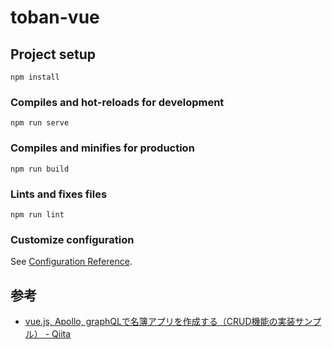 # toban-vue

## Project setup
```
npm install
```

### Compiles and hot-reloads for development
```
npm run serve
```

### Compiles and minifies for production
```
npm run build
```

### Lints and fixes files
```
npm run lint
```

### Customize configuration
See [Configuration Reference](https://cli.vuejs.org/config/).

## 参考

- [vue.js, Apollo, graphQLで名簿アプリを作成する（CRUD機能の実装サンプル） - Qiita](https://qiita.com/ryo2132/items/429234c9de1b546b3406)